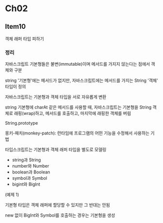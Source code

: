 # Ch02

## Item10

객체 래퍼 타입 피하기

### 정리

자바스크립트 기본형들은 불변(immutable)이며 메서드를 가지지 않는다는 점에서 객체와 구분

string '기본형'에는 메서드가 없지만, 자바스크립트에는 메서드를 가지는 String '객체' 타입이 정의

자바스크립트는 기본형과 객체 타입을 서로 자유롭게 변환

string 기본형에 charAt 같은 메서드를 사용할 때, 자바스크립트는 기본형을 String 객체로 래핑(wrap)하고, 메서드를 호출하고, 마지막에 래핑한 객체를 버림

String.prototype

몽키-패치(monkey-patch): 런타임에 프로그램의 어떤 기능을 수정해서 사용하는 기법

타입스크립트는 기본형과 객체 래퍼 타입을 별도로 모델링

- string과 String
- number와 Number
- boolean과 Boolean
- symbol과 Symbol
- bigint와 BigInt

(예제 1)

기본형 타입은 객체 래퍼에 할당할 수 있지만 그 반대는 안됨

new 없이 BigInt와 Symbol를 호출하는 경우는 기본형을 생성
